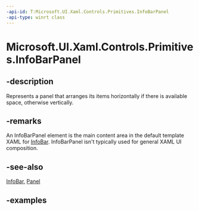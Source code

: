 ```yaml
---
-api-id: T:Microsoft.UI.Xaml.Controls.Primitives.InfoBarPanel
-api-type: winrt class
---
```


# Microsoft.UI.Xaml.Controls.Primitives.InfoBarPanel

<!--
public class InfoBarPanel : Windows.UI.Xaml.Controls.Panel
-->


## -description
Represents a panel that arranges its items horizontally if there is available space, otherwise vertically.

## -remarks
 An InfoBarPanel element is the main content area in the default template XAML for [InfoBar](../microsoft.ui.xaml.controls/infobar.md). InfoBarPanel isn't typically used for general XAML UI composition.

## -see-also
[InfoBar](../microsoft.ui.xaml.controls/infobar.md), [Panel](../microsoft.ui.xaml.controls/panel.md)

## -examples


